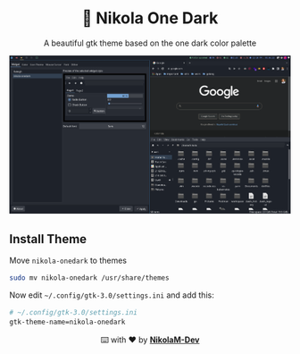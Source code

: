 <h1 align=center>🎨 Nikola One Dark</h1>
<p align=center>
  A beautiful gtk theme based on the one dark color palette
</p>

![nikola-onedark](designs/nikola-onedark-03-04-22.png)

## Install Theme

Move `nikola-onedark` to themes

```sh
sudo mv nikola-onedark /usr/share/themes
```

Now edit `~/.config/gtk-3.0/settings.ini` and add this:

```sh
# ~/.config/gtk-3.0/settings.ini
gtk-theme-name=nikola-onedark
```

<p align="center">⌨️ with ❤️ by <a href="https://github.com/NikolaM-Dev"><strong>NikolaM-Dev</strong><a></p>

